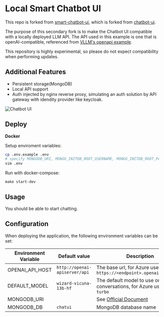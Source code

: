 # Local Smart Chatbot UI

This repo is forked from [smart-chatbot-ui](https://github.com/dotneet/smart-chatbot-ui), which is forked from [chatbot-ui](https://github.com/mckaywrigley/chatbot-ui).

The purpose of this secondary fork is to make the Chatbot UI compatible with a locally deployed LLM API. The API used in this example is one that is openAI-compatible, referenced from [VLLM's openapi example](https://github.com/lm-sys/FastChat/blob/main/fastchat/serve/openai_api_server.py).

This repository is highly experimental, so please do not expect compatibility when performing updates.

## Additional Features

- Persistent storage(MongoDB)
- Local API support
- Auth injected by nginx reverse proxy, simulating an auth solution by API gateway with idendity provider like keycloak.

![Chatbot UI](./docs/screenshot_2023-05-08.png)

## Deploy

**Docker**

Setup enviroment variables:

```bash
cp .env.example .env
# specify MONGODB_URI, MONGO_INITDB_ROOT_USERNAME, MONGO_INITDB_ROOT_PASSWORD
vim .env
```

Run with docker-compose:

```shell
make start-dev
```

## Usage

You should be able to start chatting.

## Configuration

When deploying the application, the following environment variables can be set:

| Environment Variable              | Default value                  | Description                                                                                                                               |
| --------------------------------- | ------------------------------ | ----------------------------------------------------------------------------------------------------------------------------------------- |
| OPENAI_API_HOST                   | `http://openai-apiserver/api`       | The base url, for Azure use `https://<endpoint>.openai.azure.com`                                                                         |
DEFAULT_MODEL                     | `wizard-vicuna-13b-hf`                | The default model to use on new conversations, for Azure use `gpt-35-turbo`                                                               |
| MONGODB_URI                       |                                | See [Official Document](https://www.mongodb.com/docs/manual/reference/connection-string/)                                                 |
| MONGODB_DB                        | `chatui`                       | MongoDB database name                                                                                                                     |

